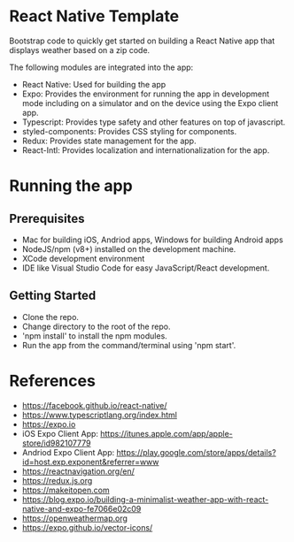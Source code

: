 # React Native Template

Bootstrap code to quickly get started on building a React Native app that displays weather based on a zip code.

The following modules are integrated into the app:
- React Native: Used for building the app
- Expo: Provides the environment for running the app in development mode including on a simulator and on the device using the Expo client app.
- Typescript: Provides type safety and other features on top of javascript.
- styled-components: Provides CSS styling for components.
- Redux: Provides state management for the app.
- React-Intl: Provides localization and internationalization for the app.

# Running the app

## Prerequisites
- Mac for building iOS, Andriod apps, Windows for building Android apps
- NodeJS/npm (v8+) installed on the development machine.
- XCode development environment
- IDE like Visual Studio Code for easy JavaScript/React development.

## Getting Started
- Clone the repo.
- Change directory to the root of the repo.
- 'npm install' to install the npm modules.
- Run the app from the command/terminal using 'npm start'.

# References
- https://facebook.github.io/react-native/
- https://www.typescriptlang.org/index.html
- https://expo.io
- iOS Expo Client App: https://itunes.apple.com/app/apple-store/id982107779
- Andriod Expo Client App: https://play.google.com/store/apps/details?id=host.exp.exponent&referrer=www
- https://reactnavigation.org/en/
- https://redux.js.org
- https://makeitopen.com
- https://blog.expo.io/building-a-minimalist-weather-app-with-react-native-and-expo-fe7066e02c09
- https://openweathermap.org
- https://expo.github.io/vector-icons/
